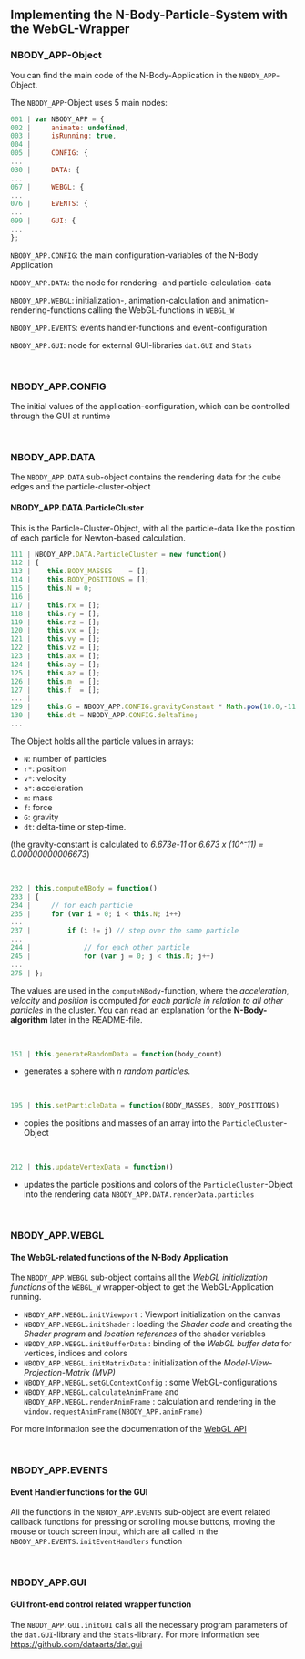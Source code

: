 <h2>Implementing the N-Body-Particle-System with the WebGL-Wrapper</h2>

<h3>NBODY_APP-Object</h3>

You can find the main code of the N-Body-Application in the `NBODY_APP`-Object.

The `NBODY_APP`-Object uses 5 main nodes:

```javascript 
001 | var NBODY_APP = {
002 |     animate: undefined,
003 |     isRunning: true,
004 |    
005 |     CONFIG: {
...
030 |     DATA: {
...
067 |     WEBGL: {
...
076 |     EVENTS: {
...
099 |     GUI: {
...
};
```
`NBODY_APP.CONFIG`: the main configuration-variables of the N-Body Application

`NBODY_APP.DATA`: the node for rendering- and particle-calculation-data

`NBODY_APP.WEBGL`: initialization-, animation-calculation and animation-rendering-functions calling the WebGL-functions in `WEBGL_W`

`NBODY_APP.EVENTS`: events handler-functions and event-configuration

`NBODY_APP.GUI`: node for external GUI-libraries `dat.GUI` and `Stats`

<br>

<h3>NBODY_APP.CONFIG</h3>

The initial values of the application-configuration, which can be controlled through the GUI at runtime

<br>

<h3>NBODY_APP.DATA</h3>

The `NBODY_APP.DATA` sub-object contains the rendering data for the cube edges and the particle-cluster-object

<h4>NBODY_APP.DATA.ParticleCluster</h4>

This is the Particle-Cluster-Object, with all the particle-data like the position of each particle for Newton-based calculation.

```javascript 
111 | NBODY_APP.DATA.ParticleCluster = new function()
112 | {
113 |    this.BODY_MASSES    = [];
114 |    this.BODY_POSITIONS = [];
115 |    this.N = 0;
116 |
117 |    this.rx = [];
118 |    this.ry = [];
119 |    this.rz = [];
120 |    this.vx = [];
121 |    this.vy = [];
122 |    this.vz = [];
123 |    this.ax = [];   
124 |    this.ay = [];
125 |    this.az = [];
126 |    this.m  = [];
127 |    this.f  = [];
... |
129 |    this.G = NBODY_APP.CONFIG.gravityConstant * Math.pow(10.0,-11.0);
130 |    this.dt = NBODY_APP.CONFIG.deltaTime;
...
```

The Object holds all the particle values in arrays:

- `N`: number of particles
- `r*`: position
- `v*`: velocity
- `a*`: acceleration
- `m`: mass
- `f`: force
- `G`: gravity 
- `dt`: delta-time or step-time.

(the gravity-constant is calculated to *6.673e-11* or *6.673 x (10^⁻11) = 0.00000000006673*)

<br>

```javascript 
232 | this.computeNBody = function()
233 | {
234 |     // for each particle
235 |     for (var i = 0; i < this.N; i++) 
...
237 |         if (i != j) // step over the same particle
...
244 |             // for each other particle
245 |             for (var j = 0; j < this.N; j++)
...
275 | };
```

The values are used in the `computeNBody`-function, where the *acceleration*, *velocity* and *position* is computed *for each particle in relation to all other particles* in the cluster. You can read an explanation for the **N-Body-algorithm** later in the README-file.

<br>

```javascript 
151 | this.generateRandomData = function(body_count)
```
- generates a sphere with *n random particles*.

<br>

```javascript 
195 | this.setParticleData = function(BODY_MASSES, BODY_POSITIONS)
```
- copies the positions and masses of an array into the `ParticleCluster`-Object

<br>

```javascript 
212 | this.updateVertexData = function()
```
- updates the particle positions and colors of the `ParticleCluster`-Object into the rendering data `NBODY_APP.DATA.renderData.particles`

<br>

<h3>NBODY_APP.WEBGL</h3>

<h4>The WebGL-related functions of the N-Body Application</h4>

The `NBODY_APP.WEBGL` sub-object contains all the *WebGL initialization functions* of the `WEBGL_W` wrapper-object  to get the WebGL-Application running.

- `NBODY_APP.WEBGL.initViewport` : Viewport initialization on the canvas
- `NBODY_APP.WEBGL.initShader` : loading the *Shader code* and creating the *Shader program* and *location references* of the shader variables
- `NBODY_APP.WEBGL.initBufferData` : binding of the *WebGL buffer data* for vertices, indices and colors
- `NBODY_APP.WEBGL.initMatrixData` : initialization of the *Model-View-Projection-Matrix (MVP)* 
- `NBODY_APP.WEBGL.setGLContextConfig` : some WebGL-configurations
- `NBODY_APP.WEBGL.calculateAnimFrame` and `NBODY_APP.WEBGL.renderAnimFrame` : calculation and rendering in the `window.requestAnimFrame(NBODY_APP.animFrame)`

For more information see the documentation of the [WebGL API](https://www.khronos.org/webgl/)

<br>

<h3>NBODY_APP.EVENTS</h3>


<h4>Event Handler functions for the GUI</h4>

All the functions in the `NBODY_APP.EVENTS` sub-object are event related callback functions for
pressing or scrolling mouse buttons, moving the mouse or touch screen input, which are all called in the `NBODY_APP.EVENTS.initEventHandlers` function

<br>

<h3>NBODY_APP.GUI</h3>

<h4>GUI front-end control related wrapper function</h4>

The `NBODY_APP.GUI.initGUI` calls all the necessary program parameters of the `dat.GUI`-library and the `Stats`-library. For more information see <https://github.com/dataarts/dat.gui>

<br>
